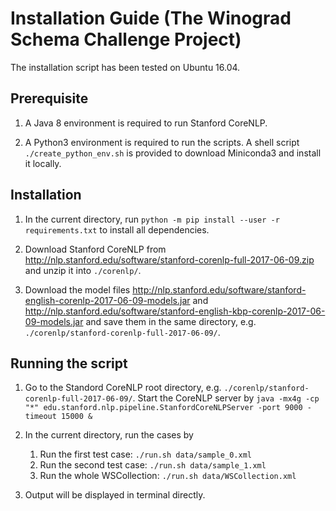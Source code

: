 # Installation Guide (The Winograd Schema Challenge Project)

The installation script has been tested on Ubuntu 16.04.

## Prerequisite

1. A Java 8 environment is required to run Stanford CoreNLP.

2. A Python3 environment is required to run the scripts. A shell script `./create_python_env.sh` is provided to download Miniconda3 and install it locally.

## Installation

1. In the current directory, run `python -m pip install --user -r requirements.txt` to install all dependencies.

2. Download Stanford CoreNLP from <http://nlp.stanford.edu/software/stanford-corenlp-full-2017-06-09.zip> and unzip it into `./corenlp/`.

3. Download the model files <http://nlp.stanford.edu/software/stanford-english-corenlp-2017-06-09-models.jar> and <http://nlp.stanford.edu/software/stanford-english-kbp-corenlp-2017-06-09-models.jar> and save them in the same directory, e.g. `./corenlp/stanford-corenlp-full-2017-06-09/`.

## Running the script

1. Go to the Standord CoreNLP root directory, e.g. `./corenlp/stanford-corenlp-full-2017-06-09/`. Start the CoreNLP server by `java -mx4g -cp "*" edu.stanford.nlp.pipeline.StanfordCoreNLPServer -port 9000 -timeout 15000 &`

2. In the current directory, run the cases by
    1. Run the first test case: `./run.sh data/sample_0.xml`
    2. Run the second test case: `./run.sh data/sample_1.xml`
    3. Run the whole WSCollection: `./run.sh data/WSCollection.xml`

3. Output will be displayed in terminal directly.
